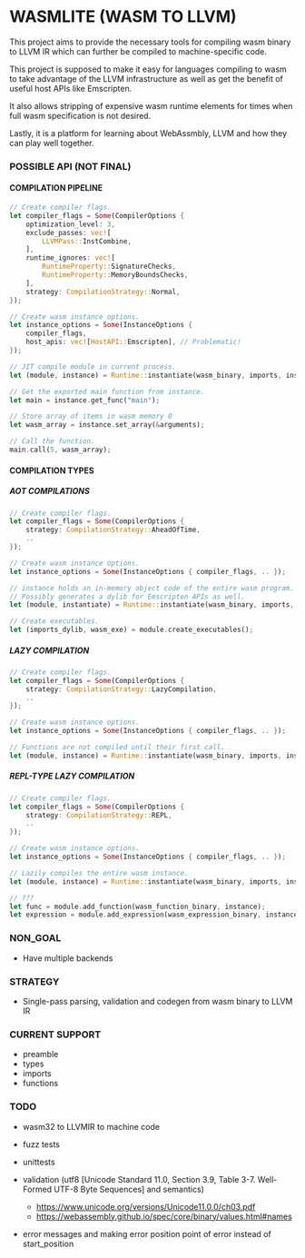 
# WASMLITE (WASM TO LLVM)
This project aims to provide the necessary tools for compiling wasm binary to LLVM IR which can further be compiled to machine-specific code.

This project is supposed to make it easy for languages compiling to wasm to take advantage of the LLVM infrastructure as well as get the benefit of useful host APIs like Emscripten.

It also allows stripping of expensive wasm runtime elements for times when full wasm specification is not desired.

Lastly, it is a platform for learning about WebAssmbly, LLVM and how they can play well together.

### POSSIBLE API (NOT FINAL)
#### COMPILATION PIPELINE
```rust
// Create compiler flags.
let compiler_flags = Some(CompilerOptions {
    optimization_level: 3,
    exclude_passes: vec![
        LLVMPass::InstCombine,
    ],
    runtime_ignores: vec![
        RuntimeProperty::SignatureChecks,
        RuntimeProperty::MemoryBoundsChecks,
    ],
    strategy: CompilationStrategy::Normal,
});

// Create wasm instance options.
let instance_options = Some(InstanceOptions {
    compiler_flags,
    host_apis: vec![HostAPI::Emscripten], // Problematic!
});

// JIT compile module in current process.
let (module, instance) = Runtime::instantiate(wasm_binary, imports, instance_options);

// Get the exported main function from instance.
let main = instance.get_func("main");

// Store array of items in wasm memory 0
let wasm_array = instance.set_array(&arguments);

// Call the function.
main.call(5, wasm_array);
```

#### COMPILATION TYPES
##### AOT COMPILATIONS
```rust
// Create compiler flags.
let compiler_flags = Some(CompilerOptions {
    strategy: CompilationStrategy::AheadOfTime,
    ..
});

// Create wasm instance options.
let instance_options = Some(InstanceOptions { compiler_flags, .. });

// instance holds an in-memory object code of the entire wasm program.
// Possibly generates a dylib for Emscripten APIs as well.
let (module, instantiate) = Runtime::instantiate(wasm_binary, imports, instance_options);

// Create executables.
let (imports_dylib, wasm_exe) = module.create_executables();
```

##### LAZY COMPILATION
```rust
// Create compiler flags.
let compiler_flags = Some(CompilerOptions {
    strategy: CompilationStrategy::LazyCompilation,
    ..
});

// Create wasm instance options.
let instance_options = Some(InstanceOptions { compiler_flags, .. });

// Functions are not compiled until their first call.
let (module, instance) = Runtime::instantiate(wasm_binary, imports, instance_options);
```

##### REPL-TYPE LAZY COMPILATION
```rust
// Create compiler flags.
let compiler_flags = Some(CompilerOptions {
    strategy: CompilationStrategy::REPL,
    ..
});

// Create wasm instance options.
let instance_options = Some(InstanceOptions { compiler_flags, .. });

// Lazily compiles the entire wasm instance.
let (module, instance) = Runtime::instantiate(wasm_binary, imports, instance_options);

// ???
let func = module.add_function(wasm_function_binary, instance);
let expression = module.add_expression(wasm_expression_binary, instance);
```

### NON_GOAL
- Have multiple backends

### STRATEGY
- Single-pass parsing, validation and codegen from wasm binary to LLVM IR

### CURRENT SUPPORT
- preamble
- types
- imports
- functions

### TODO
- wasm32 to LLVMIR to machine code
- fuzz tests
- unittests
- validation (utf8 [Unicode Standard 11.0, Section 3.9, Table 3-7. Well-Formed UTF-8 Byte Sequences] and semantics)

    - https://www.unicode.org/versions/Unicode11.0.0/ch03.pdf
    - https://webassembly.github.io/spec/core/binary/values.html#names

- error messages and making error position point of error instead of start_position
